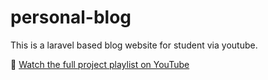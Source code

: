 # personal-blog
This is a laravel based blog website for student via youtube.

📘 [Watch the full project playlist on YouTube]([https://youtube.com/playlist?list=YOUR_PLAYLIST_ID](https://youtube.com/playlist?list=PLPFWwlmExEnQB6CPmMzyu3Gt6FvrOCsoL&si=AeDKhWvcMlxKWfLd))


